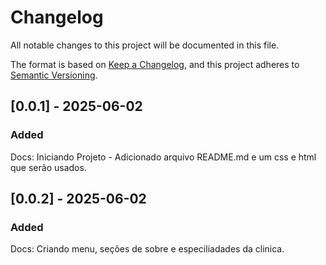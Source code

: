 # Changelog

All notable changes to this project will be documented in this file.

The format is based on [Keep a Changelog](https://keepachangelog.com/en/1.1.0/),
and this project adheres to [Semantic Versioning](https://semver.org/spec/v2.0.0.html).

## [0.0.1] - 2025-06-02

### Added

Docs: Iniciando Projeto - Adicionado arquivo README.md e um css e html que serão usados.

## [0.0.2] - 2025-06-02

### Added

Docs: Criando menu, seções de sobre e especiliadades da clinica.

